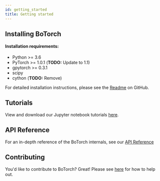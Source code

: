 ```yaml
---
id: getting_started
title: Getting started
---
```


## Installing BoTorch

#### Installation requirements:

- Python >= 3.6
- PyTorch >= 1.0.1 (**TODO:** Update to 1.1)
- gpytorch >= 0.3.1
- scipy
- cython (**TODO:** Remove)

For detailed installation instructions, please see the
[Readme](https://github.com/facebookexternal/botorch/blob/master/README.md)
on GitHub.


## Tutorials

View and download our Jupyter notebook tutorials [here](../tutorials).


## API Reference

For an in-depth reference of the BoTorch internals, see our
[API Reference](../api)


## Contributing

You'd like to contribute to BoTorch? Great! Please see
[here](https://github.com/facebookexternal/botorch/blob/master/CONTRIBUTING.md)
for how to help out.
